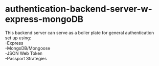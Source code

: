 # authentication-backend-server-w-express-mongoDB
This backend server can serve as a boiler plate for general authentication set up using:
</br>
-Express </br>
-MongoDB/Mongoose </br>
-JSON Web Token </br>
-Passport Strategies </br>
